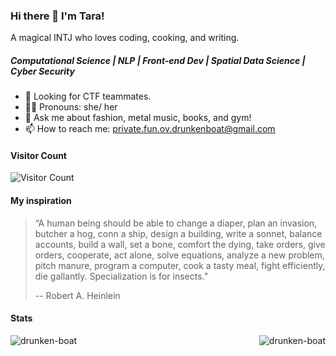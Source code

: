 ### Hi there 👋 I'm Tara!

A magical INTJ who loves coding, cooking, and writing.

##### Computational Science | NLP | Front-end Dev | Spatial Data Science | Cyber Security

- 🌱 Looking for CTF teammates.
- 👩‍💻 Pronouns: she/ her
- 💬 Ask me about fashion, metal music, books, and gym!
- 📫 How to reach me: private.fun.ov.drunkenboat@gmail.com


#### Visitor Count
![Visitor Count](https://profile-counter.glitch.me/drunken-boat/count.svg)

#### My inspiration
> “A human being should be able to change a diaper, plan an invasion, butcher a hog, conn a ship, design a building, write a sonnet, balance accounts, build a wall, set a bone, comfort the dying, take orders, give orders, cooperate, act alone, solve equations, analyze a new problem, pitch manure, program a computer, cook a tasty meal, fight efficiently, die gallantly. Specialization is for insects.”
> 
> -- Robert A. Heinlein

#### Stats
<p><img align="left" src="https://github-readme-stats.vercel.app/api?username=drunken-boat" alt="drunken-boat" /></p>
<p><img align="right" src="https://github-readme-streak-stats.herokuapp.com/?user=drunken-boat&" alt="drunken-boat" /></p>
